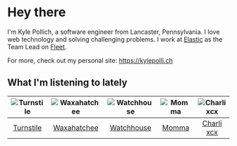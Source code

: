 # Hey there


I'm Kyle Pollich, a software engineer from Lancaster, Pennsylvania. I love web technology and solving challenging problems.
I work at [Elastic](https://www.elastic.co/) as the Team Lead on [Fleet](https://www.elastic.co/guide/en/fleet/current/fleet-overview.html).

For more, check out my personal site: https://kylepolli.ch

## What I'm listening to lately

<!-- begin artists -->
  |![Turnstile](https://i.scdn.co/image/ab6761610000f178a4c3fd0017b42344516dc16c)|![Waxahatchee](https://i.scdn.co/image/ab6761610000f178909fb4e2a0d9c0f880174263)|![Watchhouse](https://i.scdn.co/image/ab6761610000f178d4cf73dc366d37ad8c23b7d0)|![Momma](https://i.scdn.co/image/ab6761610000f1781079525c9132bc6a8bd1e833)|![Charli xcx](https://i.scdn.co/image/ab6761610000f178936885667ef44c306483c838)|
  |:---:|:---:|:---:|:---:|:---:|
  |[Turnstile](https://open.spotify.com/artist/2qnpHrOzdmOo1S4ox3j17x)|[Waxahatchee](https://open.spotify.com/artist/5IWCU0V9evBlW4gIeGY4zF)|[Watchhouse](https://open.spotify.com/artist/675tsBPpaZtqyiBwEf3ZEP)|[Momma](https://open.spotify.com/artist/5Wj0an60VgRckYV9zlDe1e)|[Charli xcx](https://open.spotify.com/artist/25uiPmTg16RbhZWAqwLBy5)|
<!-- end artists -->

